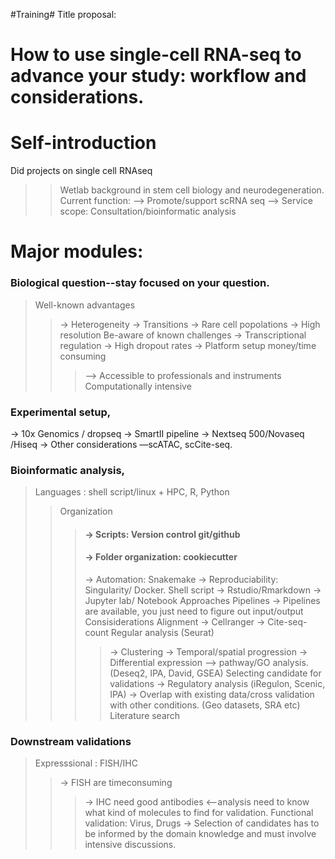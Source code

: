 #Training#
Title proposal: 
# How to use single-cell RNA-seq to advance your study: workflow and considerations. 

# Self-introduction
Did projects on single cell RNAseq
>>Wetlab background in stem cell biology and neurodegeneration.
Current function: 
--> Promote/support scRNA seq 
--> Service scope: Consultation/bioinformatic analysis

# Major modules: 
### Biological question--stay focused on your question. 
> Well-known advantages
>> -> Heterogeneity
>> -> Transitions 
>> -> Rare cell popolations
>> -> High resolution
> Be-aware of known challenges
>> -> Transcriptional regulation
>> -> High dropout rates
>> -> Platform setup money/time consuming
>>> --> Accessible to professionals and instruments
>> Computationally intensive
### Experimental setup, 
-> 10x Genomics / dropseq
-> SmartII pipeline
-> Nextseq 500/Novaseq /Hiseq
-> Other considerations —scATAC, scCite-seq.
### Bioinformatic analysis, 
> Languages : shell script/linux + HPC, R, Python
>> Organization
>>> ####  -> Scripts: Version control git/github
>>> #### -> Folder organization: cookiecutter
>>> -> Automation: Snakemake
>>> -> Reproduciability: Singularity/ Docker.
>> Shell script
>> -> Rstudio/Rmarkdown
>> -> Jupyter lab/ Notebook
> Approaches
>> Pipelines
-> Pipelines are available, you just need to figure out input/output
> Consisiderations 
>>> Alignment
>>> -> Cellranger
>>> -> Cite-seq-count
>>> Regular analysis (Seurat)
>>>> -> Clustering
>>>> -> Temporal/spatial progression
>>>> -> Differential expression —> pathway/GO analysis. (Deseq2, IPA, David, GSEA)
>> Selecting candidate for validations
>>> -> Regulatory analysis (iRegulon, Scenic, IPA) 
>>> -> Overlap with existing data/cross validation with other conditions. (Geo datasets, SRA etc)
>>> Literature search
### Downstream validations
> Expresssional : FISH/IHC
>> -> FISH are timeconsuming 
>>> -> IHC need good antibodies <--analysis need to know what kind of molecules to find for validation.
> Functional validation: Virus, Drugs
>> -> Selection of candidates has to be informed by the domain knowledge and must involve intensive discussions. 



